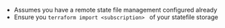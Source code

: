 
- Assumes you have a remote state file management configured already
- Ensure you `terraform import <subscription> ` of your statefile storage